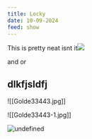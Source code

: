 ```yaml
---
title: Locky
date: 10-09-2024
feed: show
---
```

This is pretty neat isnt it[![](https://upload.wikimedia.org/wikipedia/commons/thumb/6/6e/Golde33443.jpg/220px-Golde33443.jpg)](https://en.wikipedia.org/wiki/File:Golde33443.jpg)

and or
## dlkfjsldfj

![[Golde33443.jpg]]


![[Golde33443-1.jpg]]


![undefined](https://upload.wikimedia.org/wikipedia/commons/6/6e/Golde33443.jpg)